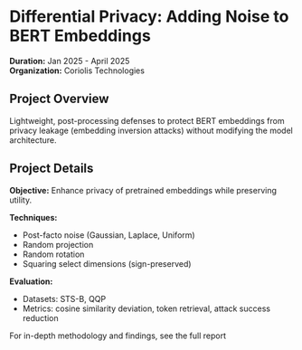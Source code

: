 # Differential Privacy: Adding Noise to BERT Embeddings
[]( #differential-privacy-adding-noise-to-bert-embeddings )

**Duration:** Jan 2025 - April 2025  
**Organization:** Coriolis Technologies

## Project Overview
[]( #project-overview )
Lightweight, post-processing defenses to protect BERT embeddings from privacy leakage (embedding inversion attacks) without modifying the model architecture.

## Project Details
[]( #project-details )

**Objective:** Enhance privacy of pretrained embeddings while preserving utility.

**Techniques:**
- Post-facto noise (Gaussian, Laplace, Uniform)
- Random projection
- Random rotation
- Squaring select dimensions (sign-preserved)

**Evaluation:**
- Datasets: STS-B, QQP
- Metrics: cosine similarity deviation, token retrieval, attack success reduction

For in-depth methodology and findings, see the full report
